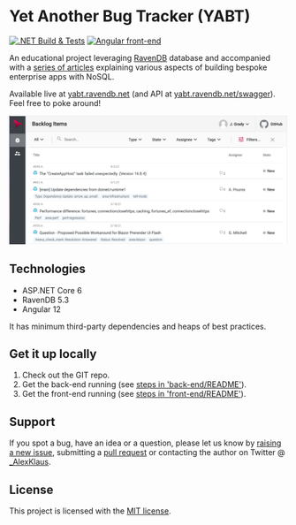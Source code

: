 # Yet Another Bug Tracker (YABT)
[![.NET Build & Tests](https://github.com/ravendb/samples-yabt/actions/workflows/build_back-end.yml/badge.svg)](https://github.com/ravendb/samples-yabt/actions/workflows/dotnet-core.yml)
[![Angular front-end](https://github.com/ravendb/samples-yabt/actions/workflows/build_front-end.yml/badge.svg)](https://github.com/ravendb/samples-yabt/actions/workflows/angular.yml)
<br/>

 An educational project leveraging [RavenDB](https://ravendb.net) database and accompanied with a [series of articles](https://ravendb.net/news/use-cases/yabt-series) explaining various aspects of building bespoke enterprise apps with NoSQL.
 
 Available live at [yabt.ravendb.net](https://yabt.ravendb.net) (and API at [yabt.ravendb.net/swagger](https://yabt.ravendb.net/swagger/index.html)). Feel free to poke around!

![Screenshot](./documentation/screenshot.png)

## Technologies
* ASP.NET Core 6
* RavenDB 5.3
* Angular 12

It has minimum third-party dependencies and heaps of best practices.

## Get it up locally

1. Check out the GIT repo.
2. Get the back-end running (see [steps in 'back-end/README'](./back-end/)).
3. Get the front-end running (see [steps in 'front-end/README'](./front-end/)).

## Support

If you spot a bug, have an idea or a question, please let us know by [raising a new issue](https://github.com/ravendb/samples-yabt/issues/new), submitting a [pull request](https://docs.github.com/en/github/collaborating-with-issues-and-pull-requests/creating-a-pull-request) or contacting the author on Twitter @ [_AlexKlaus](https://twitter.com/_AlexKlaus).

## License

This project is licensed with the [MIT license](LICENSE).
